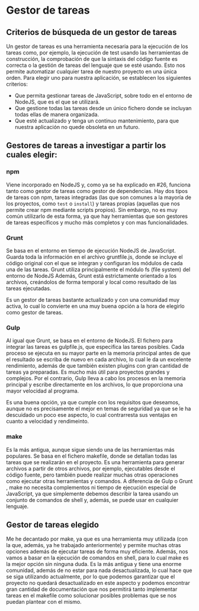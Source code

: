# Gestor de tareas

## Criterios de búsqueda de un gestor de tareas

Un gestor de tareas es una herramienta necesaria para la ejecución de los tareas como, por ejemplo, la ejecución de test usando las herramientas de construcción, la comprobación de que la sintaxis del código fuente es correcta o la gestión de tareas del lenguaje que se esté usando. Esto nos permite automatizar cualquier tarea de nuestro proyecto en una única orden. Para elegir uno para nuestra aplicación, se establecen los siguientes criterios:

- Que permita gestionar tareas de JavaScript, sobre todo en el entorno de NodeJS, que es el que se utilizará.
- Que gestione todas las tareas desde un único fichero donde se incluyan todas ellas de manera organizada.
- Que esté actualizado y tenga un continuo mantenimiento, para que nuestra aplicación no quede obsoleta en un futuro.

## Gestores de tareas a investigar a partir los cuales elegir:

### npm

Viene incorporado en NodeJS y, como ya se ha explicado en #26, funciona tanto como gestor de tareas como gestor de dependencias. Hay dos tipos de tareas con npm, tareas integradas (las que son comunes a la mayoría de los proyectos, como `test` o `install`) y tareas propias (aquellas que nos permite crear npm mediante scripts propios). Sin embargo, no es muy común utilizarlo de esta forma, ya que hay herramientas que son gestores de tareas específicos y mucho más completos y con mas funcionalidades.

### Grunt

Se basa en el entorno en tiempo de ejecución NodeJS de JavaScript. Guarda toda la información en el archivo gruntfile.js, donde se incluye el código original con el que se integran y configuran los módulos de cada una de las tareas. Grunt utiliza principalmente el módulo fs (file system) del entorno de NodeJS Además, Grunt está estrictamente orientado a los archivos, creándolos de forma temporal y local como resultado de las tareas ejecutadas. 

Es un gestor de tareas bastante actualizado y con una comunidad muy activa, lo cual lo convierte en una muy buena opción a la hora de elegirlo como gestor de tareas.

### Gulp

Al igual que Grunt, se basa en el entorno de NodeJS. El fichero para integrar las tareas es gulpfile.js, que especifica las tareas posibles. Cada proceso se ejecuta en su mayor parte en la memoria principal antes de que el resultado se escriba de nuevo en cada archivo, lo cual le da un excelente rendimiento, además de que también existen plugins con gran cantidad de tareas ya preparadas. Es mucho más útil para proyectos grandes y complejos. Por el contrario, Gulp lleva a cabo los procesos en la memoria principal y escribe directamente en los archivos, lo que proporciona una mayor velocidad al programa.

Es una buena opción, ya que cumple con los requisitos que deseamos, aunque no es precisamente el mejor en temas de seguridad ya que se le ha descuidado un poco ese aspecto, lo cual contrarresta sus ventajas en cuanto a velocidad y rendimeinto.

### make

Es la más antigua, aunque sigue siendo una de las herramientas más populares. Se basa en el fichero makefile, donde se detallan todas las tareas que se realizarán en el proyecto. Es una herramienta para generar archivos a partir de otros archivos, por ejemplo, ejecutables desde el código fuente, pero también puede realizar muchas otras operaciones como ejecutar otras herramientas y comandos. A diferencia de Gulp o Grunt , make no necesita complementos ni tiempo de ejecución especial de JavaScript, ya que simplemente debemos describir la tarea usando un conjunto de comandos de shell y, además, se puede usar en cualquier lenguaje.

## Gestor de tareas elegido

Me he decantado por make, ya que es una herramienta muy utilizada (con la que, además, ya he trabajado anteriormente) y permite muchas otras opciones además de ejecutar tareas de forma muy eficiente. Además, nos vamos a basar en la ejecución de comandos en shell, para lo cual make es la mejor opción sin ninguna duda. Es la más antigua y tiene una enorme comunidad, además de no estar para nada desactualizada, lo cual hace que se siga utilizando actualmente, por lo que podemos garantizar que el proyecto no quedará desactualizado en este aspecto y podemos encontrar gran cantidad de documentación que nos permitirá tanto implementar tareas en el makefile como solucionar posibles problemas que se nos puedan plantear con el mismo.